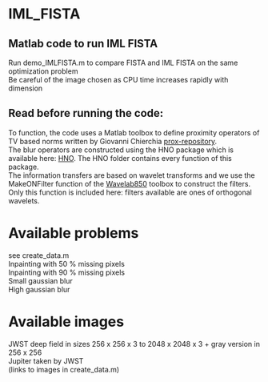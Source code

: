 # IML_FISTA
## Matlab code to run IML FISTA
 Run demo_IMLFISTA.m to compare FISTA and IML FISTA on the same optimization problem \
 Be careful of the image chosen as CPU time increases rapidly with dimension
 ## Read before running the code:
 To function, the code uses a Matlab toolbox to define proximity operators of TV based norms written by Giovanni Chierchia [prox-repository](http://proximity-operator.net). \
 The blur operators are constructed using the HNO package which is available here: [HNO](http://www.imm.dtu.dk/~pcha/HNO/). The HNO folder contains every function of this package. \
 The information transfers are based on wavelet transforms and we use the MakeONFilter function of the [Wavelab850](https://statweb.stanford.edu/~wavelab/) toolbox to construct the filters. Only this function is included here: filters available are ones of orthogonal wavelets.
 # Available problems
 see create_data.m \
 Inpainting with 50 % missing pixels \
 Inpainting with 90 % missing pixels \
 Small gaussian blur \
 High gaussian blur 
 
 # Available images
 JWST deep field in sizes 256 x 256 x 3 to 2048 x 2048 x 3 + gray version in 256 x 256 \
 Jupiter taken by JWST \
 (links to images in create_data.m)
